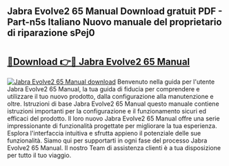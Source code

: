 ## Jabra Evolve2 65 Manual Download gratuit PDF - Part-n5s Italiano Nuovo manuale del proprietario di riparazione sPej0

# <h2><a href="http://dfel32.blite.top/?on=Jabra+Evolve2+65+Manual">🔗Download 👉🔴 Jabra Evolve2 65 Manual</a></h2>

[![Jabra Evolve2 65 Manual download](https://i.imgur.com/lujVjoI.png)](http://dfel32.blite.top/?on=Jabra+Evolve2+65+Manual)
Benvenuto nella guida per l'utente Jabra Evolve2 65 Manual, la tua guida di fiducia per comprendere e utilizzare il tuo nuovo prodotto, dalla configurazione alla manutenzione e oltre. Istruzioni di base Jabra Evolve2 65 Manual questo manuale contiene istruzioni importanti per la configurazione e il funzionamento sicuri ed efficaci del prodotto. Il loro nuovo Jabra Evolve2 65 Manual offre una serie impressionante di funzionalità progettate per migliorare la tua esperienza. Esplora l'interfaccia intuitiva e sfrutta appieno il potenziale delle sue funzionalità. Siamo qui per supportarti in ogni fase del processo Jabra Evolve2 65 Manual. Il nostro Team di assistenza clienti è a tua disposizione per tutto il tuo viaggio.
